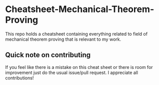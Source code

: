 # Cheatsheet-Mechanical-Theorem-Proving

This repo holds a cheatsheet containing everything related to field of mechanical theorem proving that is relevant to my work.

## Quick note on contributing

If you feel like there is a mistake on this cheat sheet or there is room for improvement just do the usual issue/pull request. I appreciate all contributions!
